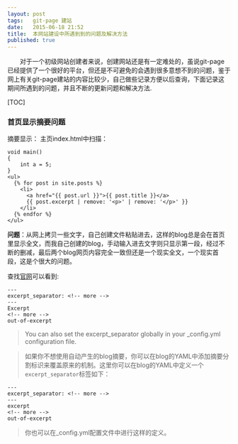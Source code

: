```yaml
---
layout: post
tags:   git-page 建站
date:   2015-06-18 21:52
title:  本网站建设中所遇到到的问题及解决方法
published: true
---
```


　　对于一个初级网站创建者来说，创建网站还是有一定难处的，虽说git-page已经提供了一个很好的平台，但还是不可避免的会遇到很多意想不到的问题，鉴于网上有关git-page建站的内容比较少，自己做些记录方便以后查询，下面记录这期间所遇到的问题，并且不断的更新问题和解决方法.

[TOC]

<!-- more -->


### 首页显示摘要问题

摘要显示：
主页index.html中扫描：
	
	void main()
	{
		int a = 5;
	}
	<ul>
	  {% for post in site.posts %}
	    <li>
		  <a href="{{ post.url }}">{{ post.title }}</a>
		  {{ post.excerpt | remove: '<p>' | remove: '</p>' }}
		</li>
	  {% endfor %}
	</ul>

**问题**：从网上拷贝一些文字，自己创建文件粘贴进去，这样的blog总是会在首页里显示全文，而我自己创建的blog，手动输入进去文字则只显示第一段，经过不断的删减，最后两个blog网页内容完全一致但还是一个现实全文，一个现实首段，这是个很大的问题。

查找[官网](http://jekyllrb.com/docs/posts/)可以看到:

	---
	excerpt_separator: <!-- more -->
	---
	Excerpt
	<!-- more -->
	out-of-excerpt

> You can also set the excerpt_separator globally in your _config.yml configuration file.

> 如果你不想使用自动产生的blog摘要，你可以在blog的YAML中添加摘要分割标识来覆盖原来的机制。这里你可以在blog的YAML中定义一个`excerpt_separator`标签如下：

	---
	excerpt_separator: <!-- more -->
	---
	excerpt
	<!-- more -->
	out-of-excerpt

> 你也可以在_config.yml配置文件中进行这样的定义。
